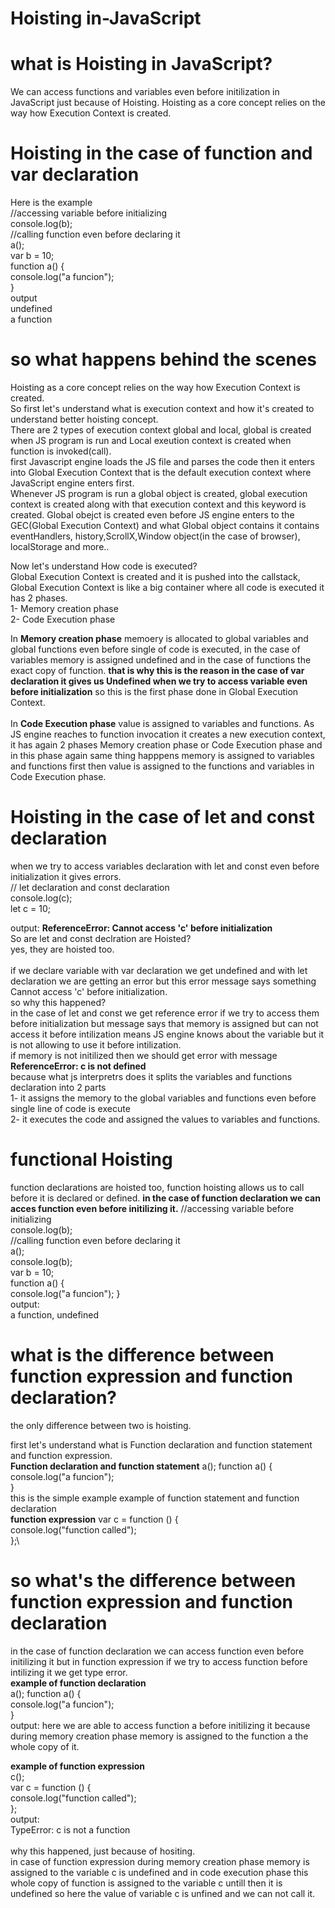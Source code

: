 # Hoisting in-JavaScript
# what is Hoisting in JavaScript?
We can access functions and variables even before initilization in JavaScript just because of Hoisting. Hoisting as a core concept relies on the way how Execution Context is created.

# Hoisting in the case of function and var declaration
Here is the example\
//accessing variable before initializing\
console.log(b); \
//calling function even  before declaring it\
a(); \
var b = 10; \
function a() { \
    console.log("a funcion");\
}
 \
 output\
 undefined\
 a function 
 # so what happens behind the scenes
 Hoisting as a core concept relies on the way how Execution Context is created.\
 So first let's understand what is execution context and how it's created to understand better hoisting concept.\
 There are 2 types of execution context global and local, global is created when JS program is run and Local exeution context is created when function is invoked(call).\
 first Javascript engine loads the JS file and parses the code then it enters into Global Execution Context that is the default execution context where JavaScript engine enters first.\
 Whenever JS program is run a global object is created, global execution context is created along with that execution context and this keyword is created. Global obejct is created even before JS engine enters to the GEC(Global Execution Context) and what Global object contains it contains eventHandlers, history,ScrollX,Window object(in the case of browser), localStorage and more..
 
Now let's understand How code is executed?\
Global Execution Context is created and it is pushed into the callstack, Global Execution Context is like a big container where all code is executed it has 2 phases.\
1- Memory creation phase\
2- Code Execution phase

In **Memory creation phase** memoery is allocated to global variables and global functions even before single of code is executed, in the case of variables memory is assigned undefined and in the case of functions the exact copy of function. **that is why this is the reason in the case of var declaration it gives us Undefined when we try to access variable even before initialization** so this is the first phase done in Global Execution Context.\
\
In **Code Execution phase** value is assigned to variables and functions. As JS engine reaches to function invocation it creates a new execution context, it has again 2 phases Memory creation phase or Code Execution phase and in this phase again same thing happpens memory is assigned to variables and functions first then value is assigned to the functions and variables in Code Execution phase.

# Hoisting in the case of let and const declaration
when we try to access variables declaration with let and const even before initialization it gives errors.\
// let declaration and const declaration \
console.log(c);\
let c = 10;

output: **ReferenceError: Cannot access 'c' before initialization** \
So are let and const declration are Hoisted? \
yes, they are hoisted too.\
\
if we declare variable with var declaration we get undefined and with let declaration we are getting an error but this error message says something Cannot access 'c' before initialization.\
so why this happened?\
in the case of let and const we get reference error if we try to access them before initialization but message says that memory is assigned but can not access it before intilization means JS engine knows about the variable but it is not allowing to use it before intilization.\
if memory is not initilized then we should get error with message **ReferenceError: c is not defined**\
because what js interpretrs does it splits the variables and functions declaration into 2 parts\
1- it assigns the memory to the global variables and functions even before single line of code is execute\
2- it executes the code and assigned the values to variables and functions.

# functional Hoisting
function declarations are hoisted too, function hoisting allows us to call before it is declared or defined.
 **in the case of function declaration we can acces function even before initilizing it.**
//accessing variable before initializing\
console.log(b);\
//calling function even before declaring it\
a();\
console.log(b);\
var b = 10;\
function a() {\
console.log("a funcion");
}\
output:\
a function, undefined
# what is the difference between function expression and function declaration?
the only difference between two is hoisting.

first let's understand what is Function declaration and function statement and function expression.\
**Function declaration and function statement**
a();
function a() {\
console.log("a funcion");\
}\
this is the simple example example of function statement and function declaration\
**function expression**
 var c = function () {\
 console.log("function called");\
 };\
 
 # so what's the difference between function expression and function declaration
 in the case of function declaration we can access function even before initilizing it but in function expression if we try to access function before intilizing it we get type error.\
 **example of function declaration**\
 a();
function a() {\
console.log("a funcion");\
}\
output: here we are able to access function a before initilizing it because during memory creation phase memory is assigned to the function a the whole copy of it.
 
**example of function expression**\
 c();\
 var c = function () {\
 console.log("function called");\
 };\
 output:\
 TypeError: c is not a function\
 \
 why this happened, just because of hositing.\
 in case of function  expression  during memory creation phase memory is assigned to the variable c is undefined and in code execution phase this whole copy of function 
 is assigned to the variable c untill then it is undefined so here the value of variable c is unfined and we can not call it.
 
 

